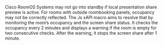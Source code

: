 Cisco RoomOS Systems may not go into standby if local presentation share preview is active. For rooms with outside roombooking panels, occupancy may not be correctly reflected. The Js xAPI macro aims to resolve that by monitoring the room’s occupancy and the screen share status. It checks the occupancy every 2 minutes and displays a warning if the room is empty for two consecutive checks. After the warning, it stops the screen share after 1 minute.

